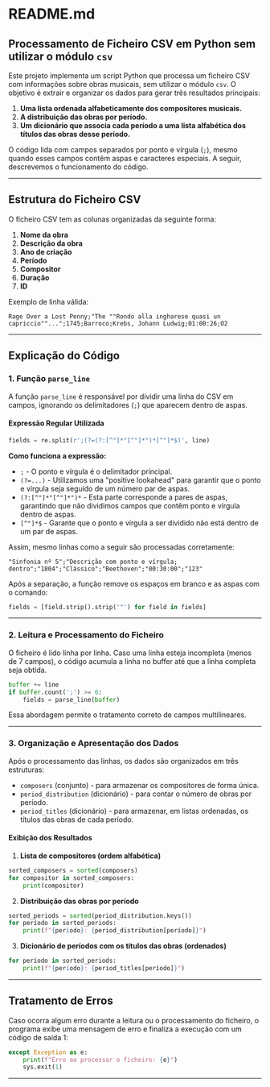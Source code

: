 # README.md

## Processamento de Ficheiro CSV em Python sem utilizar o módulo `csv`

Este projeto implementa um script Python que processa um ficheiro CSV com informações sobre obras musicais, sem utilizar o módulo `csv`. O objetivo é extrair e organizar os dados para gerar três resultados principais:

1. **Uma lista ordenada alfabeticamente dos compositores musicais.**
2. **A distribuição das obras por período.**
3. **Um dicionário que associa cada período a uma lista alfabética dos títulos das obras desse período.**

O código lida com campos separados por ponto e vírgula (`;`), mesmo quando esses campos contêm aspas e caracteres especiais. A seguir, descrevemos o funcionamento do código.

---

## Estrutura do Ficheiro CSV

O ficheiro CSV tem as colunas organizadas da seguinte forma:

1. **Nome da obra**
2. **Descrição da obra**
3. **Ano de criação**
4. **Período**
5. **Compositor**
6. **Duração**
7. **ID**

Exemplo de linha válida:

```csv
Rage Over a Lost Penny;"The ""Rondo alla ingharese quasi un capriccio""...";1745;Barroco;Krebs, Johann Ludwig;01:00:26;O2
```

---

## Explicação do Código

### 1. Função `parse_line`

A função `parse_line` é responsável por dividir uma linha do CSV em campos, ignorando os delimitadores (`;`) que aparecem dentro de aspas.

#### **Expressão Regular Utilizada**

```python
fields = re.split(r';(?=(?:[^"]*"[^"]*")*[^"]*$)', line)
```

**Como funciona a expressão:**

- `;` - O ponto e vírgula é o delimitador principal.
- `(?=...)` - Utilizamos uma "positive lookahead" para garantir que o ponto e vírgula seja seguido de um número par de aspas.
- `(?:[^"]*"[^"]*")*` - Esta parte corresponde a pares de aspas, garantindo que não dividimos campos que contêm ponto e vírgula dentro de aspas.
- `[^"]*$` - Garante que o ponto e vírgula a ser dividido não está dentro de um par de aspas.

Assim, mesmo linhas como a seguir são processadas corretamente:

```csv
"Sinfonia nº 5";"Descrição com ponto e vírgula; dentro";"1804";"Clássico";"Beethoven";"00:30:00";"123"
```

Após a separação, a função remove os espaços em branco e as aspas com o comando:

```python
fields = [field.strip().strip('"') for field in fields]
```

---

### 2. Leitura e Processamento do Ficheiro

O ficheiro é lido linha por linha. Caso uma linha esteja incompleta (menos de 7 campos), o código acumula a linha no buffer até que a linha completa seja obtida.

```python
buffer += line
if buffer.count(';') >= 6:
    fields = parse_line(buffer)
```

Essa abordagem permite o tratamento correto de campos multilineares.

---

### 3. Organização e Apresentação dos Dados

Após o processamento das linhas, os dados são organizados em três estruturas:

- `composers` (conjunto) - para armazenar os compositores de forma única.
- `period_distribution` (dicionário) - para contar o número de obras por período.
- `period_titles` (dicionário) - para armazenar, em listas ordenadas, os títulos das obras de cada período.

#### **Exibição dos Resultados**

1. **Lista de compositores (ordem alfabética)**

```python
sorted_composers = sorted(composers)
for compositor in sorted_composers:
    print(compositor)
```

2. **Distribuição das obras por período**

```python
sorted_periods = sorted(period_distribution.keys())
for período in sorted_periods:
    print(f"{período}: {period_distribution[período]}")
```

3. **Dicionário de períodos com os títulos das obras (ordenados)**

```python
for período in sorted_periods:
    print(f"{período}: {period_titles[período]}")
```

---

## Tratamento de Erros

Caso ocorra algum erro durante a leitura ou o processamento do ficheiro, o programa exibe uma mensagem de erro e finaliza a execução com um código de saída 1:

```python
except Exception as e:
    print(f"Erro ao processar o ficheiro: {e}")
    sys.exit(1)
```

---

